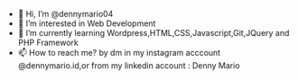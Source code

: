- 👋 Hi, I’m @dennymario04
- 👀 I’m interested in Web Development
- 🌱 I’m currently learning Wordpress,HTML,CSS,Javascript,Git,JQuery and PHP Framework
- 📫 How to reach me? by dm in my instagram acccount @dennymario.id,or from my linkedin account : Denny Mario

<!---
dennymario04/dennymario04 is a ✨ special ✨ repository because its `README.md` (this file) appears on your GitHub profile.
You can click the Preview link to take a look at your changes.
--->
